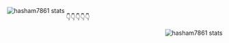 
<img align="left" alt="hasham7861 stats" src="https://github-readme-stats.vercel.app/api?username=hasham7861&count_private=true&show_icons=true"/>
<p>👇👇👇👇👇</p>
<img align="right" alt="hasham7861 stats" src="https://github-readme-stats.vercel.app/api/top-langs/?username=hasham7861&layout=compact"/>

